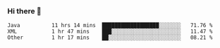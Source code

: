### Hi there 👋

<!--
**urzz/urzz** is a ✨ _special_ ✨ repository because its `README.md` (this file) appears on your GitHub profile.

Here are some ideas to get you started:

- 🔭 I’m currently working on ...
- 🌱 I’m currently learning ...
- 👯 I’m looking to collaborate on ...
- 🤔 I’m looking for help with ...
- 💬 Ask me about ...
- 📫 How to reach me: ...
- 😄 Pronouns: ...
- ⚡ Fun fact: ...
-->

<!--START_SECTION:waka-->

```text
Java          11 hrs 14 mins  ██████████████████░░░░░░░   71.76 %
XML           1 hr 47 mins    ███░░░░░░░░░░░░░░░░░░░░░░   11.47 %
Other         1 hr 17 mins    ██░░░░░░░░░░░░░░░░░░░░░░░   08.21 %
```

<!--END_SECTION:waka-->
